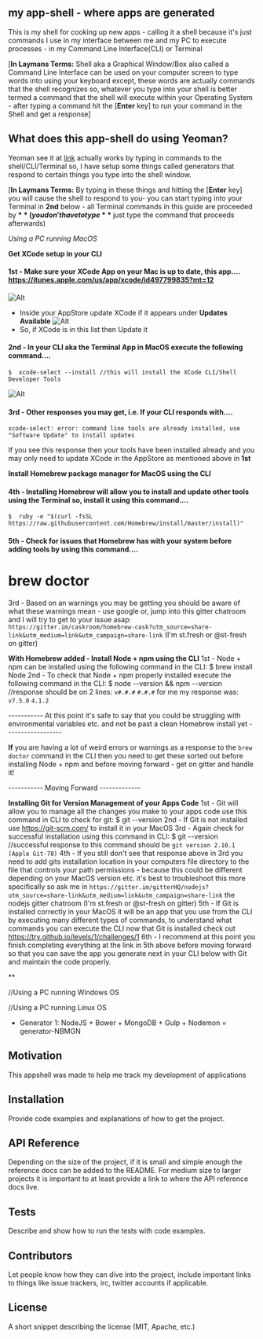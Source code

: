 ## my app-shell - where apps are generated

This is my shell for cooking up new apps - calling it a shell because it's just commands I use in my interface between me and my PC to execute processes - in my Command Line Interface(CLI) or Terminal

[**In Laymans Terms:** Shell aka a Graphical Window/Box also called a Command Line Interface can be used on your computer screen to type words into using your keyboard except, these words are actually commands that the shell recognizes so, whatever you type into your shell is better termed a command that the shell will execute within your Operating System - after typing a command hit the [**Enter** key] to run your command in the Shell and get a response]

## What does this app-shell do using Yeoman?

Yeoman see it at [link](http://yeoman.io "Title") actually works by typing in commands to the shell/CLI/Terminal so, I have setup some things called generators that respond to certain things you type into the shell window.

[**In Laymans Terms:** By typing in these things and hitting the [**Enter** key] you will cause the shell to respond to you- you can start typing into your Terminal in **2nd** below - all Terminal commands in this guide are proceeded by **$** (you don't have to type **$** just type the command that proceeds afterwards)

*Using a PC running MacOS*

**Get XCode setup in your CLI**
#### 1st - Make sure your XCode App on your Mac is up to date, this app.... https://itunes.apple.com/us/app/xcode/id497799835?mt=12 
![Alt](http://res.cloudinary.com/hrscywv4p/image/upload/c_limit,h_9000,w_1200,f_auto,q_90/v1/270318/Screen_Shot_2017-02-10_at_12.47.46_AM_s5yvoy.png "Title")
* Inside your AppStore update XCode if it appears under **Updates Available** 
![Alt](http://res.cloudinary.com/hrscywv4p/image/upload/c_limit,h_9000,w_1200,f_auto,q_90/v1/270318/Screen_Shot_2017-02-10_at_12.47.05_AM_pieoc7.png "Title")
* So, if XCode is in this list then Update it

#### 2nd - In your CLI aka the Terminal App in MacOS execute the following command....
```
$  xcode-select --install //this will install the XCode CLI/Shell Developer Tools
```
![Alt](http://res.cloudinary.com/hrscywv4p/image/upload/c_limit,h_9000,w_1200,f_auto/v1/270318/Screen_Shot_2017-02-10_at_12.40.05_AM_frvsyl.png "Title")
#### 3rd - Other responses you may get, i.e. If your CLI responds with....
```
xcode-select: error: command line tools are already installed, use "Software Update" to install updates
``` 
If you see this response then your tools have been installed already and you may only need to update XCode in the AppStore as mentioned above in **1st**

**Install Homebrew package manager for MacOS using the CLI**
#### 4th - Installing Homebrew will allow you to install and update other tools using the Terminal so, install it using this command....
```
$  ruby -e "$(curl -fsSL https://raw.githubusercontent.com/Homebrew/install/master/install)"
```
#### 5th - Check for issues that Homebrew has with your system before adding tools by using this command....
#  brew doctor
3rd - Based on an warnings you may be getting you should be aware of what these warnings mean - use google or, jump into this gitter chatroom and I will try to get to your issue asap: `https://gitter.im/caskroom/homebrew-cask?utm_source=share-link&utm_medium=link&utm_campaign=share-link` (I'm st.fresh or @st-fresh on gitter)

**With Homebrew added - Install Node + npm using the CLI**
1st - Node + npm can be installed using the following command in the CLI:
$  brew install Node
2nd - To check that Node + npm properly installed execute the following command in the CLI:
$  node --version && npm --version //response should be on 2 lines:
`v#.#.#` 
`#.#.#`
for me my response was:
`v7.5.0`
`4.1.2`

----------- At this point it's safe to say that you could be struggling with environmental variables etc. and not be past a clean Homebrew install yet ------------------

**If** you are having a lot of weird errors or warnings as a response to the `brew doctor` command in the CLI then you need to get these sorted out before installing Node + npm and before moving forward - get on gitter and handle it!

----------- Moving Forward -------------

**Installing Git for Version Management of your Apps Code**
1st - Git will allow you to manage all the changes you make to your apps code use this command in CLI to check for git:
$  git --version 
2nd - If Git is not installed use https://git-scm.com/ to install it in your MacOS 
3rd - Again check for successful installation using this command in CLI:
$ git --version //successful response to this command should be `git version 2.10.1 (Apple Git-78)`
4th - If you still don't see that response above in 3rd you need to add gits installation location in your computers file directory to the file that controls your path permissions - because this could be different depending on your MacOS version etc. it's best to troubleshoot this more specifically so ask me in `https://gitter.im/gitterHQ/nodejs?utm_source=share-link&utm_medium=link&utm_campaign=share-link` the nodejs gitter chatroom (I'm st.fresh or @st-fresh on gitter)
5th - If Git is installed correctly in your MacOS it will be an app that you use from the CLI by executing many different types of commands, to understand what commands you can execute the CLI now that Git is installed check out https://try.github.io/levels/1/challenges/1 
6th - I recommend at this point you finish completing everything at the link in 5th above before moving forward so that you can save the app you generate next in your CLI below with Git and maintain the code properly.

**










//Using a PC running Windows OS

//Using a PC running Linux OS

- Generator 1: NodeJS + Bower + MongoDB + Gulp + Nodemon = generator-NBMGN

## Motivation

This appshell was made to help me track my development of applications

## Installation

Provide code examples and explanations of how to get the project.

## API Reference

Depending on the size of the project, if it is small and simple enough the reference docs can be added to the README. For medium size to larger projects it is important to at least provide a link to where the API reference docs live.

## Tests

Describe and show how to run the tests with code examples.

## Contributors

Let people know how they can dive into the project, include important links to things like issue trackers, irc, twitter accounts if applicable.

## License

A short snippet describing the license (MIT, Apache, etc.)